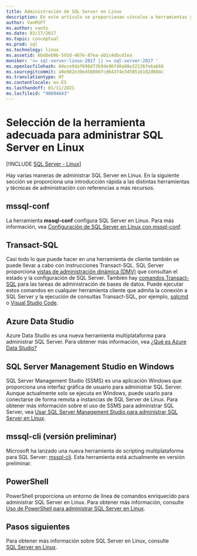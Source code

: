 ```yaml
---
title: Administración de SQL Server en Linux
description: En este artículo se proporcionan vínculos a herramientas y tareas de administración comunes para SQL Server en Linux.
author: VanMSFT
ms.author: vanto
ms.date: 03/17/2017
ms.topic: conceptual
ms.prod: sql
ms.technology: linux
ms.assetid: 6bd8eb0b-593d-467e-87ea-ab1c4dbcd1ea
moniker: '>= sql-server-linux-2017 || >= sql-server-2017 '
ms.openlocfilehash: 04ece9daf696d73b9de96f48a08e32136fe6ab66
ms.sourcegitcommit: a9e982e30e458866fcd64374e3458516182d604c
ms.translationtype: HT
ms.contentlocale: es-ES
ms.lasthandoff: 01/11/2021
ms.locfileid: "98094643"
---
```

# <a name="choose-the-right-tool-to-manage-sql-server-on-linux"></a>Selección de la herramienta adecuada para administrar SQL Server en Linux

[!INCLUDE [SQL Server - Linux](../includes/applies-to-version/sql-linux.md)]

Hay varias maneras de administrar SQL Server en Linux. En la siguiente sección se proporciona una introducción rápida a las distintas herramientas y técnicas de administración con referencias a más recursos.

## <a name="mssql-conf"></a>mssql-conf 

La herramienta **mssql-conf** configura SQL Server en Linux. Para más información, vea [Configuración de SQL Server en Linux con mssql-conf](sql-server-linux-configure-mssql-conf.md).

## <a name="transact-sql"></a>Transact-SQL

Casi todo lo que puede hacer en una herramienta de cliente también se puede llevar a cabo con instrucciones Transact-SQL. SQL Server proporciona [vistas de administración dinámica (DMV)](../relational-databases/system-dynamic-management-views/system-dynamic-management-views.md) que consultan el estado y la configuración de SQL Server. También hay [comandos Transact-SQL](../t-sql/language-reference.md) para las tareas de administración de bases de datos. Puede ejecutar estos comandos en cualquier herramienta cliente que admita la conexión a SQL Server y la ejecución de consultas Transact-SQL, por ejemplo, [sqlcmd](sql-server-linux-setup-tools.md) o [Visual Studio Code](../tools/visual-studio-code/sql-server-develop-use-vscode.md).

## <a name="azure-data-studio"></a>Azure Data Studio

Azure Data Studio es una nueva herramienta multiplataforma para administrar SQL Server. Para obtener más información, vea [¿Qué es Azure Data Studio?](../azure-data-studio/what-is-azure-data-studio.md)

## <a name="sql-server-management-studio-on-windows"></a>SQL Server Management Studio en Windows

SQL Server Management Studio (SSMS) es una aplicación Windows que proporciona una interfaz gráfica de usuario para administrar SQL Server. Aunque actualmente solo se ejecuta en Windows, puede usarlo para conectarse de forma remota a instancias de SQL Server de Linux. Para obtener más información sobre el uso de SSMS para administrar SQL Server, vea [Usar SQL Server Management Studio para administrar SQL Server en Linux](sql-server-linux-manage-ssms.md).

## <a name="mssql-cli-preview"></a>mssql-cli (versión preliminar)

Microsoft ha lanzado una nueva herramienta de scripting multiplataforma para SQL Server: [mssql-cli](https://blogs.technet.microsoft.com/dataplatforminsider/2017/12/12/try-mssql-cli-a-new-interactive-command-line-tool-for-sql-server/). Esta herramienta está actualmente en versión preliminar.

## <a name="powershell"></a>PowerShell

PowerShell proporciona un entorno de línea de comandos enriquecido para administrar SQL Server en Linux. Para obtener más información, consulte [Uso de PowerShell para administrar SQL Server en Linux](sql-server-linux-manage-powershell.md).

## <a name="next-steps"></a>Pasos siguientes

Para obtener más información sobre SQL Server en Linux, consulte [SQL Server en Linux](sql-server-linux-overview.md).